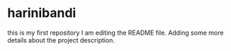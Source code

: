# harinibandi
this is my first repository
I am editing the README file. Adding some more details about the project 
 description.
